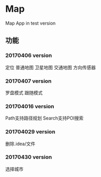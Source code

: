 # Map
Map App in test version
## 功能
### 20170406 version

定位
普通地图
卫星地图
交通地图
方向传感器

### 20170407 version

罗盘模式
跟随模式

### 201704016 version

Path支持路径规划
Search支持POI搜索

### 201704029 version

删除.idea/文件

### 20170430 version

选择城市
